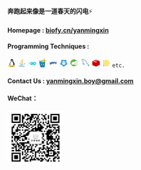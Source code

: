 **奔跑起来像是一道春天的闪电**⚡

#### Homepage : [biofy.cn/yanmingxin](https://biofy.cn/yanmingxin)

#### Programming Techniques :

<code><img height="20" src="./img/linux.jpg" title="Linux"/></code>
<code><img height="20" src="./img/java.jpg" title="Java"/></code>
<code><img height="20" src="./img/go.jpg" title="Go"/></code>
<code><img height="20" src="./img/gin.jpg" title="Gin" /></code>
<code><img height="20" src="./img/grpc.jpg" title="gRPC" /></code>
<code><img height="20" src="./img/etcd.jpg" title="etcd" /></code>
<code><img height="20" src="./img/spring.jpg" title="Spring" /></code>
<code><img height="20" src="./img/mysql.jpg" title="MySQL" /></code>
<code><img height="20" src="./img/redis.jpg" title="Redis" /></code>
<code><img height="20" src="./img/clickhouse.jpg" title="Clickhouse" /></code>
<code>etc.</code>

#### Contact Us : yanmingxin.boy@gmail.com

#### WeChat：

<code><img height="120" src="./img/wx.png" title="Linux"/></code>
